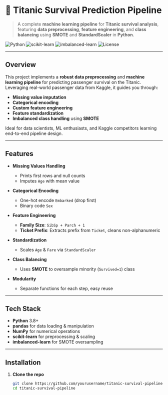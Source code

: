 # 🚢 Titanic Survival Prediction Pipeline

> A complete **machine learning pipeline** for **Titanic survival analysis**, featuring **data preprocessing**, **feature engineering**, and **class balancing** using **SMOTE** and **StandardScaler** in **Python**.

![Python](https://img.shields.io/badge/Python-3.8%2B-blue) ![scikit-learn](https://img.shields.io/badge/scikit--learn-1.2.0-brightgreen) ![imbalanced-learn](https://img.shields.io/badge/imbalanced--learn-0.10.1-yellow) ![License](https://img.shields.io/badge/License-MIT-blue) 

---

## Overview

This project implements a **robust data preprocessing** and **machine learning pipeline** for predicting passenger survival on the Titanic. Leveraging real-world passenger data from Kaggle, it guides you through:

- **Missing value imputation**  
- **Categorical encoding**  
- **Custom feature engineering**  
- **Feature standardization**  
- **Imbalanced class handling** using **SMOTE**  

Ideal for data scientists, ML enthusiasts, and Kaggle competitors learning end-to-end pipeline design.

---

## Features

- **Missing Values Handling**  
  - Prints first rows and null counts  
  - Imputes `Age` with mean value  

- **Categorical Encoding**  
  - One-hot encode `Embarked` (drop first)  
  - Binary code `Sex`  

- **Feature Engineering**  
  - **Family Size**: `SibSp + Parch + 1`  
  - **Ticket Prefix**: Extracts prefix from `Ticket`, cleans non-alphanumeric  

- **Standardization**  
  - Scales `Age` & `Fare` via `StandardScaler`  

- **Class Balancing**  
  - Uses **SMOTE** to oversample minority (`Survived=1`) class  

- **Modularity**  
  - Separate functions for each step, easy reuse  

---

## Tech Stack

- **Python** 3.8+  
- **pandas** for data loading & manipulation  
- **NumPy** for numerical operations  
- **scikit-learn** for preprocessing & scaling  
- **imbalanced-learn** for SMOTE oversampling  

---

## Installation

1. **Clone the repo**  
   ```bash
   git clone https://github.com/yourusername/titanic-survival-pipeline.git
   cd titanic-survival-pipeline
